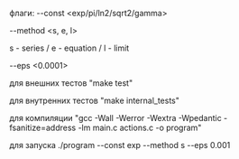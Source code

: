 флаги: 
--const <exp/pi/ln2/sqrt2/gamma>

--method <s, e, l>  

s - series / e - equation / l - limit

--eps <0.0001>

для внешних тестов "make test"

для внутренних тестов "make internal_tests"

для компиляции "gcc -Wall -Werror -Wextra -Wpedantic -fsanitize=address -lm main.c actions.c -o program"

для запуска ./program --const exp --method s --eps 0.001
